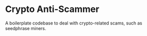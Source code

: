 # Crypto Anti-Scammer

A boilerplate codebase to deal with crypto-related scams, such as seedphrase miners.
